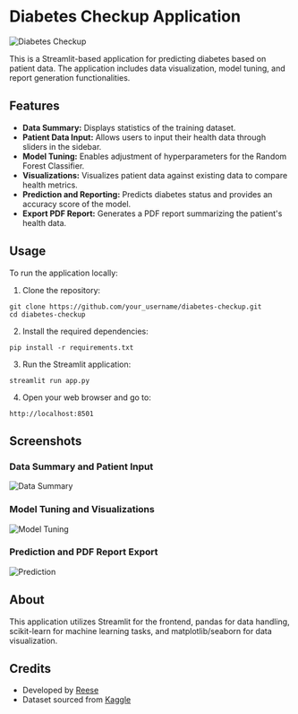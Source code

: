 # Diabetes Checkup Application

![Diabetes Checkup](images/image_1.jpeg)

This is a Streamlit-based application for predicting diabetes based on patient data. The application includes data visualization, model tuning, and report generation functionalities.

## Features

- **Data Summary:** Displays statistics of the training dataset.
- **Patient Data Input:** Allows users to input their health data through sliders in the sidebar.
- **Model Tuning:** Enables adjustment of hyperparameters for the Random Forest Classifier.
- **Visualizations:** Visualizes patient data against existing data to compare health metrics.
- **Prediction and Reporting:** Predicts diabetes status and provides an accuracy score of the model.
- **Export PDF Report:** Generates a PDF report summarizing the patient's health data.

## Usage

To run the application locally:

1. Clone the repository:
 ```
git clone https://github.com/your_username/diabetes-checkup.git
cd diabetes-checkup
```
2. Install the required dependencies:
 ```
pip install -r requirements.txt
 ```
3. Run the Streamlit application:

 ```
streamlit run app.py
 ```
4. Open your web browser and go to:
 ```
http://localhost:8501
 ```

## Screenshots

### Data Summary and Patient Input

![Data Summary](images/images_1.jpeg)

### Model Tuning and Visualizations

![Model Tuning](images/images_2.jpeg)

### Prediction and PDF Report Export

![Prediction](images/images_3.jpeg)

## About

This application utilizes Streamlit for the frontend, pandas for data handling, scikit-learn for machine learning tasks, and matplotlib/seaborn for data visualization.

## Credits

- Developed by [Reese](https://github.com/404reese)
- Dataset sourced from [Kaggle](https://www.kaggle.com/)
